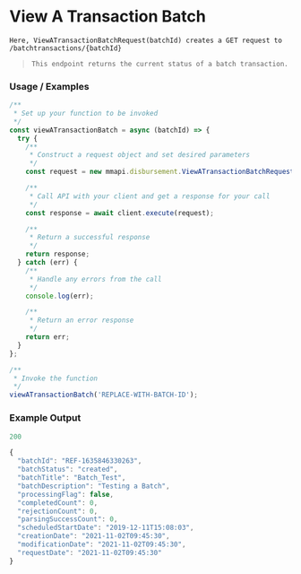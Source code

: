 # View A Transaction Batch

`Here, ViewATransactionBatchRequest(batchId) creates a GET request to /batchtransactions/{batchId}`

> `This endpoint returns the current status of a batch transaction.`

### Usage / Examples
```javascript
/**
 * Set up your function to be invoked
 */
const viewATransactionBatch = async (batchId) => {
  try {
    /**
     * Construct a request object and set desired parameters
     */
    const request = new mmapi.disbursement.ViewATransactionBatchRequest(batchId);

    /**
     * Call API with your client and get a response for your call
     */
    const response = await client.execute(request);

    /**
     * Return a successful response
     */
    return response;
  } catch (err) {
    /**
     * Handle any errors from the call
     */
    console.log(err);

    /**
     * Return an error response
     */
    return err;
  }
};

/**
 * Invoke the function
 */
viewATransactionBatch('REPLACE-WITH-BATCH-ID');
```

### Example Output
```javascript
200

{
  "batchId": "REF-1635846330263",
  "batchStatus": "created",
  "batchTitle": "Batch_Test",
  "batchDescription": "Testing a Batch",
  "processingFlag": false,
  "completedCount": 0,
  "rejectionCount": 0,
  "parsingSuccessCount": 0,
  "scheduledStartDate": "2019-12-11T15:08:03",
  "creationDate": "2021-11-02T09:45:30",
  "modificationDate": "2021-11-02T09:45:30",
  "requestDate": "2021-11-02T09:45:30"
}
```
